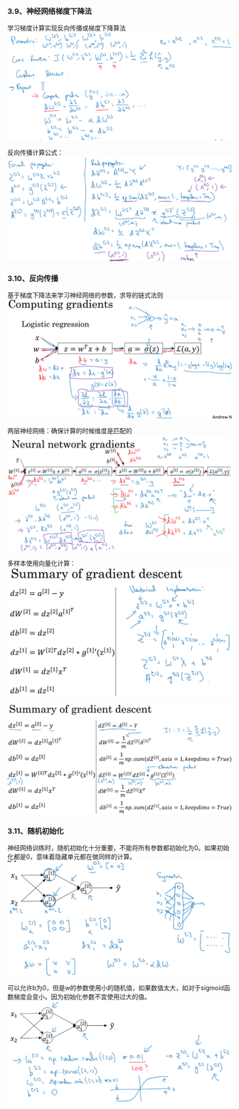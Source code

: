 ### 3.9、神经网络梯度下降法
学习梯度计算实现反向传播或梯度下降算法
![pic_17](pictures/pic_17.png)

反向传播计算公式：
![pic_18](pictures/pic_18.png)
### 3.10、反向传播
基于梯度下降法来学习神经网络的参数，求导的链式法则
![pic_19](pictures/pic_19.png)

两层神经网络：确保计算的时候维度是匹配的
![pic_20](pictures/pic_20.png)

多样本使用向量化计算：
![pic_21](pictures/pic_21.png)

![pic_22](pictures/pic_22.png)

### 3.11、随机初始化
神经网络训练时，随机初始化十分重要，不能将所有参数都初始化为0。如果初始化都是0，意味着隐藏单元都在做同样的计算。
![pic_23](pictures/pic_23.png)

可以允许b为0，但是w的参数使用小的随机值，如果数值太大，如对于sigmoid函数梯度会变小。因为初始化参数不宜使用过大的值。
![pic_24](pictures/pic_24.png)
